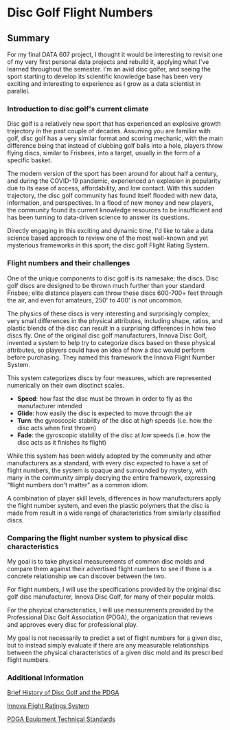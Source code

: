 # Disc Golf Flight Numbers

## Summary

For my final DATA 607 project, I thought it would be interesting to revisit one of my very first personal data projects and rebuild it, applying what I've learned throughout the semester. I'm an avid disc golfer, and seeing the sport starting to develop its scientific knowledge base has been very exciting and interesting to experience as I grow as a data scientist in parallel. 

### Introduction to disc golf's current climate

Disc golf is a relatively new sport that has experienced an explosive growth trajectory in the past couple of decades. Assuming you are familiar with golf, disc golf has a very similar format and scoring mechanic, with the main difference being that instead of clubbing golf balls into a hole, players throw flying discs, similar to Frisbees, into a target, usually in the form of a specific basket.

The modern version of the sport has been around for about half a century, and during the COVID-19 pandemic, experienced an explosion in popularity due to its ease of access, affordability, and low contact. With this sudden trajectory, the disc golf community has found itself flooded with new data, information, and perspectives. In a flood of new money and new players, the community found its current knowledge resources to be insufficient and has been turning to data-driven science to answer its questions.

Directly engaging in this exciting and dynamic time, I'd like to take a data science based approach to review one of the most well-known and yet mysterious frameworks in this sport; the disc golf Flight Rating System.


### Flight numbers and their challenges

One of the unique components to disc golf is its namesake; the discs. Disc golf discs are designed to be thrown much further than your standard Frisbee; elite distance players can throw these discs 600-700+ feet through the air, and even for amateurs, 250' to 400' is not uncommon.

The physics of these discs is very interesting and surprisingly complex; very small differences in the physical attributes, including shape, ratios, and plastic blends of the disc can result in a surprising differences in how two discs fly. One of the original disc golf manufacturers, Innova Disc Golf, invented a system to help try to categorize discs based on these physical attributes, so players could have an idea of how a disc would perform before purchasing. They named this framework the Innova Flight Number System.

 This system categorizes discs by four measures, which are represented numerically on their own disctinct scales.

- **Speed**: how fast the disc must be thrown in order to fly as the manufacturer intended
- **Glide**: how easily the disc is expected to move through the air
- **Turn**: the gyroscopic stability of the disc at *high* speeds (i.e. how the disc acts when first thrown)
- **Fade**: the gyroscopic stability of the disc at *low* speeds (i.e. how the disc acts as it finishes its flight)

While this system has been widely adopted by the community and other manufacturers as a standard, with every disc expected to have a set of flight numbers, the system is opaque and surrounded by mystery, with many in the community simply decrying the entire framework, expressing "flight numbers don't matter" as a common idiom.

A combination of player skill levels, differences in how manufacturers apply the flight number system, and even the plastic polymers that the disc is made from result in a wide range of characteristics from similarly classified discs.

### Comparing the flight number system to physical disc characteristics

My goal is to take physical measurements of common disc molds and compare them against their advertised flight numbers to see if there is a concrete relationship we can discover between the two.

For flight numbers, I will use the specifications provided by the original disc golf disc manufacturer, Innova Disc Golf, for many of their popular molds.

For the phsyical characteristics, I will use measurements provided by the Professional Disc Golf Association (PDGA), the organization that reviews and approves every disc for professional play.

My goal is not necessarily to predict a set of flight numbers for a given disc, but to instead simply evaluate if there are any measurable relationships between the physical characteristics of a given disc mold and its prescribed flight numbers.

### Additional Information

[Brief History of Disc Golf and the PDGA](https://www.pdga.com/history)

[Innova Flight Ratings System](https://www.innovadiscs.com/home/disc-golf-faq/flight-ratings-system/)

[PDGA Equipment Technical Standards](https://www.pdga.com/technical-standards/)